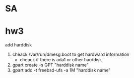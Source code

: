 # SA

# hw3

add harddisk

1.	cheack /var/run/dmesg.boot to get hardward information
	+	cheack if there is ada1 or other harddisk
2.	gpart create -s GPT "harddisk name"
3.	gpart add -t freebsd-ufs -a 1M "harddisk name"

